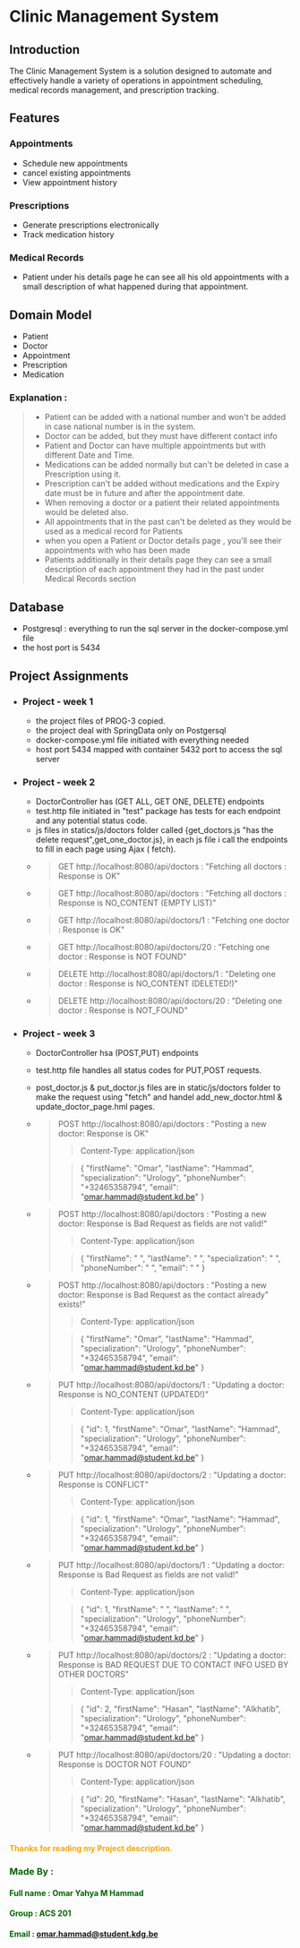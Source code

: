 # Clinic Management System

## Introduction

The Clinic Management System is a solution designed to automate and effectively handle a variety of operations in
appointment scheduling, medical records management, and prescription tracking.

## Features

### Appointments

- Schedule new appointments
- cancel existing appointments
- View appointment history

### Prescriptions

- Generate prescriptions electronically
- Track medication history

### Medical Records

- Patient under his details page he can see all his old appointments with a small description of what happened during
  that appointment.

## Domain Model

- Patient
- Doctor
- Appointment
- Prescription
- Medication

### Explanation :

> - Patient can be added with a national number and won't be added in case national number is in the system.
> - Doctor can be added, but they must have different contact info
> - Patient and Doctor can have multiple appointments but with different Date and Time.
> - Medications can be added normally but can't be deleted in case a Prescription using it.
> - Prescription can't be added without medications and the Expiry date must be in future and after the appointment
    date.
> - When removing a doctor or a patient their related appointments would be deleted also.
> - All appointments that in the past can't be deleted as they would be used as a medical record for Patients
> - when you open a Patient or Doctor details page , you'll see their appointments with who has been made
> - Patients additionally in their details page they can see a small description of each appointment they had in the
    past under Medical Records section

## Database

- Postgresql : everything to run the sql server in the docker-compose.yml file
- the host port is 5434

## Project Assignments

- ### Project - week 1
    - the project files of PROG-3 copied.
    - the project deal with SpringData only on Postgersql
    - docker-compose.yml file initiated with everything needed
    - host port 5434 mapped with container 5432 port to access the sql server

- ### Project - week 2
    - DoctorController has (GET ALL, GET ONE, DELETE) endpoints
    - test.http file initiated in "test" package has tests for each endpoint and any potential status code.
    - js files in statics/js/doctors folder called {get_doctors.js "has the delete request",get_one_doctor.js}, in each
      js file i call the endpoints to fill in each page using Ajax (
      fetch).
    - > GET http://localhost:8080/api/doctors :  "Fetching all doctors : Response is OK"
    - > GET http://localhost:8080/api/doctors :  "Fetching all doctors : Response is NO_CONTENT (EMPTY LIST)"
    - > GET http://localhost:8080/api/doctors/1 :  "Fetching one doctor : Response is OK"
    - > GET http://localhost:8080/api/doctors/20 :  "Fetching one doctor : Response is NOT FOUND"
    - > DELETE http://localhost:8080/api/doctors/1 :  "Deleting one doctor : Response is NO_CONTENT (DELETED!)"
    - > DELETE http://localhost:8080/api/doctors/20 :  "Deleting one doctor : Response is NOT_FOUND"


- ### Project - week 3
    - DoctorController hsa (POST,PUT) endpoints
    - test.http file handles all status codes for PUT,POST requests.
    - post_doctor.js & put_doctor.js files are in static/js/doctors folder to make the request using "fetch" and handel
      add_new_doctor.html & update_doctor_page.hml pages.
    - > POST http://localhost:8080/api/doctors :  "Posting a new doctor: Response is OK"
      >> Content-Type: application/json
      >
      >> {
      "firstName": "Omar",
      "lastName": "Hammad",
      "specialization": "Urology",
      "phoneNumber": "+32465358794",
      "email": "omar.hammad@student.kd.be"
      }
    - > POST http://localhost:8080/api/doctors :  "Posting a new doctor: Response is Bad Request as fields are not
      valid!"
      >> Content-Type: application/json
      >
      >> {
      "firstName": " ",
      "lastName": " ",
      "specialization": " ",
      "phoneNumber": " ",
      "email": " "
      }
    - > POST http://localhost:8080/api/doctors :  "Posting a new doctor: Response is Bad Request as the contact already"
      exists!"
      >> Content-Type: application/json
      >
      >> {
      "firstName": "Omar",
      "lastName": "Hammad",
      "specialization": "Urology",
      "phoneNumber": "+32465358794",
      "email": "omar.hammad@student.kd.be"
      }
    - > PUT http://localhost:8080/api/doctors/1 :  "Updating a doctor: Response is NO_CONTENT (UPDATED!)"
      >> Content-Type: application/json
      >
      >> {
      "id": 1,
      "firstName": "Omar",
      "lastName": "Hammad",
      "specialization": "Urology",
      "phoneNumber": "+32465358794",
      "email": "omar.hammad@student.kd.be"
      }    
  
    - > PUT http://localhost:8080/api/doctors/2 :  "Updating a doctor: Response is CONFLICT"
      >> Content-Type: application/json
      >
      >> {
      "id": 1,
      "firstName": "Omar",
      "lastName": "Hammad",
      "specialization": "Urology",
      "phoneNumber": "+32465358794",
      "email": "omar.hammad@student.kd.be"
      }  
  
    - > PUT http://localhost:8080/api/doctors/1 :  "Updating a doctor: Response is Bad Request as fields are not
      valid!"
      >> Content-Type: application/json
      >
      >> {
      "id": 1,
      "firstName": " ",
      "lastName": " ",
      "specialization": "Urology",
      "phoneNumber": "+32465358794",
      "email": "omar.hammad@student.kd.be"
      }   
    - > PUT http://localhost:8080/api/doctors/2 :  "Updating a doctor: Response is BAD REQUEST DUE TO CONTACT INFO USED BY OTHER DOCTORS"
      >> Content-Type: application/json
      >
      >> {
      "id": 2,
      "firstName": "Hasan",
      "lastName": "Alkhatib",
      "specialization": "Urology",
      "phoneNumber": "+32465358794",
      "email": "omar.hammad@student.kd.be"
      }  
  
    - > PUT http://localhost:8080/api/doctors/20 : "Updating a doctor: Response is DOCTOR NOT FOUND"
      >> Content-Type: application/json
      >
      >> {
      "id": 20,
      "firstName": "Hasan",
      "lastName": "Alkhatib",
      "specialization": "Urology",
      "phoneNumber": "+32465358794",
      "email": "omar.hammad@student.kd.be"
      }

#### <span style ="color:orange">Thanks for reading my Project description.</span>

<div style="color: darkgreen">

### Made By :

#### Full name : Omar Yahya M Hammad

#### Group : ACS 201

#### Email : omar.hammad@student.kdg.be

</div>









